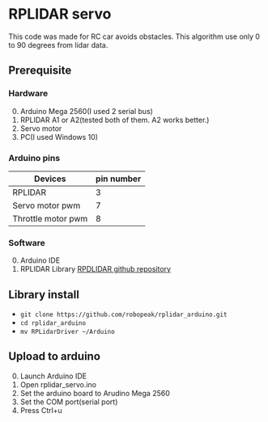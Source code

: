 # RPLIDAR servo
This code was made for RC car avoids obstacles. This algorithm use only 0 to 90 degrees from lidar data.
## Prerequisite
### Hardware
0. Arduino Mega 2560(I used 2 serial bus)
1. RPLIDAR A1 or A2(tested both of them. A2 works better.)
2. Servo motor
3. PC(I used Windows 10)

### Arduino pins
Devices|pin number
--------|---------
RPLIDAR|3 
Servo motor pwm|7
Throttle motor pwm|8

### Software
0. Arduino IDE
1. RPLIDAR Library
[RPDLIDAR github repository](https://github.com/robopeak/rplidar_arduino)

## Library install
- `git clone https://github.com/robopeak/rplidar_arduino.git`
- `cd rplidar_arduino`
- `mv RPLidarDriver ~/Arduino`

## Upload to arduino
0. Launch Arduino IDE
1. Open rplidar_servo.ino
2. Set the arduino board to Arudino Mega 2560
3. Set the COM port(serial port) 
4. Press Ctrl+u
